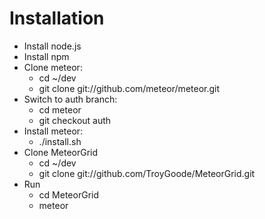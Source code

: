 # Installation

* Install node.js
* Install npm
* Clone meteor: 
  * cd ~/dev
  * git clone git://github.com/meteor/meteor.git
* Switch to auth branch:
  * cd meteor
  * git checkout auth
* Install meteor:
  * ./install.sh
* Clone MeteorGrid
  * cd ~/dev
  * git clone git://github.com/TroyGoode/MeteorGrid.git 
* Run
  * cd MeteorGrid
  * meteor
